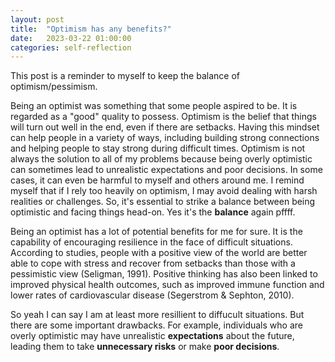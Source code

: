```yaml
---
layout: post
title:  "Optimism has any benefits?"
date:   2023-03-22 01:00:00
categories: self-reflection
---
```


This post is a reminder to myself to keep the balance of optimism/pessimism.

Being an optimist was something that some people aspired to be.
It is regarded as a "good" quality to possess.
Optimism is the belief that things will turn out well in the end, even if there are setbacks.
Having this mindset can help people in a variety of ways, 
including building strong connections and helping people to stay strong during difficult times.
Optimism is not always the solution to all of my problems because being 
overly optimistic can sometimes lead to unrealistic expectations and poor decisions. 
In some cases, it can even be harmful to myself and others around me.  I remind myself that if I rely too heavily on optimism, I may avoid dealing with harsh realities or challenges. 
So, it's essential to strike a balance between being optimistic and facing things head-on. 
Yes it's the **balance** again pffff.

Being an optimist has a lot of potential benefits for me for sure.
It is the capability of encouraging resilience in the face of difficult situations. 
According to studies, people with a positive view of the world are better able to cope with stress and recover 
from setbacks than those with a pessimistic view (Seligman, 1991). Positive thinking has also been 
linked to improved physical health outcomes, such as improved immune function and lower rates of 
cardiovascular disease (Segerstrom & Sephton, 2010). 

So yeah I can say I am at least more resillient to 
diffucult situations. But there are some important drawbacks. 
For example, individuals who are overly optimistic may have unrealistic **expectations** about the future, 
leading them to take **unnecessary risks** or make **poor decisions**.

